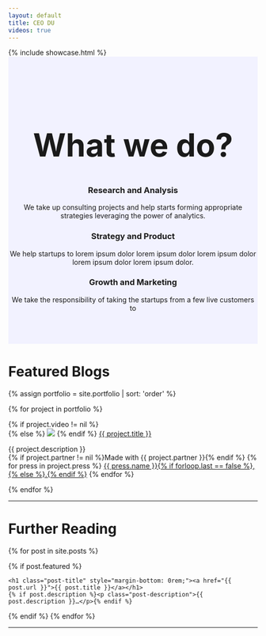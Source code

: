 ```yaml
---
layout: default
title: CEO DU
videos: true
---
```

<html>
{% include showcase.html %}
</html>

<div style="background-color:#f2f2ff">
<div class="container" style="    padding-top: 50px;
    padding-bottom: 50px; text-align: center;">
<h1 style="font-size: 4rem"> What we do? </h1>

<div class="row first-xs between-sm">
    <div class="col-xs-12 col-sm-4" markdown="1" style="text-align:center">


### <i class="fas fa-users"></i> Research and Analysis
We take up consulting projects and help starts forming appropriate strategies leveraging the power of analytics.


  </div>

  <div class="col-xs-12 col-sm-4" markdown="1" style="text-align:center">

### <i class="fas fa-users"></i>  Strategy and Product
We help startups to lorem ipsum dolor lorem ipsum dolor lorem ipsum dolor lorem ipsum dolor lorem ipsum dolor.

  </div>

  <div class="col-xs-12 col-sm-4" markdown="1" style="text-align:center">

###  <i class="fas fa-users"></i> Growth and Marketing

We take the responsibility of taking the startups from a few live customers to 
  </div>

</div>
</div>
</div>
<div class="container">

<h1>Featured Blogs</h1>
<div class="posts">


{% assign portfolio = site.portfolio | sort: 'order' %}

  {% for project in portfolio %}
        <div class="project-section">
        {% if project.video != nil %}
        <div class="youtube-player" data-id="{{ project.video }}" data-thumb="{{ project.image }}"></div>
        {% else %}
        <img src="{{ project.image | relative_url }}">
        {% endif %}
        <a href="{{ project.link }}"><span class="title">{{ project.title }}</span></a>
        <p> {{ project.description }}<br>
        {% if project.partner != nil %}<span class="partner">Made with {{ project.partner }}</span>{% endif %}
        {% for press in project.press %}
        <a href="{{ press.article_link }}" class="press">{{ press.name }}{% if forloop.last == false %},{% else %}.{% endif %}</a>
        {% endfor %}
        </p>

  </div>
  {% endfor %}
</div>


<hr>
<h1>Further Reading</h1>
{% for post in site.posts %}

{% if post.featured %}
  <div class="post">


    <h1 class="post-title" style="margin-bottom: 0rem;"><a href="{{ post.url }}">{{ post.title }}</a></h1>
    {% if post.description %}<p class="post-description">{{ post.description }}…</p>{% endif %}

  </div>
  {% endif %}
{% endfor %}
<hr>
</div>

